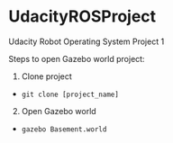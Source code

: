 # UdacityROSProject
Udacity Robot Operating System Project 1 

Steps to open Gazebo world project:
1.  Clone project
* `git clone [project_name]`
2.  Open Gazebo world
* `gazebo Basement.world`
